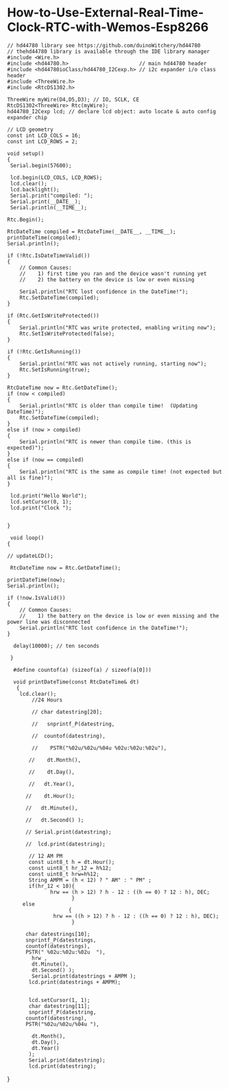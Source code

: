 # How-to-Use-External-Real-Time-Clock-RTC-with-Wemos-Esp8266

    // hd44780 library see https://github.com/duinoWitchery/hd44780
    // thehd44780 library is available through the IDE library manager
    #include <Wire.h>
    #include <hd44780.h>                       // main hd44780 header
    #include <hd44780ioClass/hd44780_I2Cexp.h> // i2c expander i/o class header
    #include <ThreeWire.h>  
    #include <RtcDS1302.h>

    ThreeWire myWire(D4,D5,D3); // IO, SCLK, CE
    RtcDS1302<ThreeWire> Rtc(myWire);
    hd44780_I2Cexp lcd; // declare lcd object: auto locate & auto config expander chip

    // LCD geometry
    const int LCD_COLS = 16;
    const int LCD_ROWS = 2;

    void setup()
    {
     Serial.begin(57600);

     lcd.begin(LCD_COLS, LCD_ROWS);
     lcd.clear();
     lcd.backlight();
     Serial.print("compiled: ");
     Serial.print(__DATE__);
     Serial.println(__TIME__);

    Rtc.Begin();

    RtcDateTime compiled = RtcDateTime(__DATE__, __TIME__);
    printDateTime(compiled);
    Serial.println();

    if (!Rtc.IsDateTimeValid()) 
    {
        // Common Causes:
        //    1) first time you ran and the device wasn't running yet
        //    2) the battery on the device is low or even missing

        Serial.println("RTC lost confidence in the DateTime!");
        Rtc.SetDateTime(compiled);
    }

    if (Rtc.GetIsWriteProtected())
    {
        Serial.println("RTC was write protected, enabling writing now");
        Rtc.SetIsWriteProtected(false);
    }

    if (!Rtc.GetIsRunning())
    {
        Serial.println("RTC was not actively running, starting now");
        Rtc.SetIsRunning(true);
    }

    RtcDateTime now = Rtc.GetDateTime();
    if (now < compiled) 
    {
        Serial.println("RTC is older than compile time!  (Updating DateTime)");
        Rtc.SetDateTime(compiled);
    }
    else if (now > compiled) 
    {
        Serial.println("RTC is newer than compile time. (this is expected)");
    }
    else if (now == compiled) 
    {
        Serial.println("RTC is the same as compile time! (not expected but all is fine)");
    }
    
     lcd.print("Hello World");
     lcd.setCursor(0, 1);
     lcd.print("Clock ");

   
    }

     void loop()
    {
    
    // updateLCD();

     RtcDateTime now = Rtc.GetDateTime();

    printDateTime(now);
    Serial.println();

    if (!now.IsValid())
    {
        // Common Causes:
        //    1) the battery on the device is low or even missing and the power line was disconnected
        Serial.println("RTC lost confidence in the DateTime!");
    }

      delay(10000); // ten seconds
    
     }

      #define countof(a) (sizeof(a) / sizeof(a[0]))

      void printDateTime(const RtcDateTime& dt)
       {
        lcd.clear();
            //24 Hours
            
            // char datestring[20];
            
            //   snprintf_P(datestring, 
            
            //  countof(datestring),
            
            //    PSTR("%02u/%02u/%04u %02u:%02u:%02u"),
            
           //    dt.Month(),
           
           //    dt.Day(),
           
           //   dt.Year(),
           
          //    dt.Hour();
          
          //   dt.Minute(),
          
          //   dt.Second() );
          
          // Serial.print(datestring);
          
          //  lcd.print(datestring);
     
           // 12 AM PM 
           const uint8_t h = dt.Hour();
           const uint8_t hr_12 = h%12;
           const uint8_t hrw=h%12;
           String AMPM = (h < 12) ? " AM" : " PM" ;
           if(hr_12 < 10){  
                  hrw == (h > 12) ? h - 12 : ((h == 0) ? 12 : h), DEC;
                         }
         else
                        {
                   hrw == ((h > 12) ? h - 12 : ((h == 0) ? 12 : h), DEC);
                         }
    
          char datestrings[10];
          snprintf_P(datestrings, 
          countof(datestrings),
          PSTR(" %02u:%02u:%02u  "),
            hrw ,
            dt.Minute(),
            dt.Second() );
            Serial.print(datestrings + AMPM );
           lcd.print(datestrings + AMPM);
       
       
           lcd.setCursor(1, 1);
           char datestring[11];
           snprintf_P(datestring, 
          countof(datestring),
          PSTR("%02u/%02u/%04u "),
            
            dt.Month(),
            dt.Day(),
            dt.Year()
           );
           Serial.print(datestring);
           lcd.print(datestring);
}
